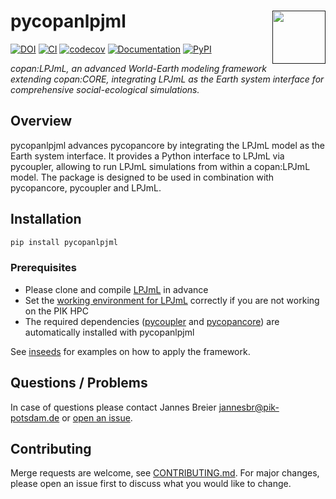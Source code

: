 # pycopanlpjml <a href=''><img src='docs/source/_static/logo.png' align="right" height="85" /></a>

[![DOI](https://zenodo.org/badge/DOI/10.5281/zenodo.14246191.svg)](https://doi.org/10.5281/zenodo.14246191) 
[![CI](https://github.com/pik-copan/pycopanlpjml/actions/workflows/check.yml/badge.svg)](https://github.com/pik-copan/pycopanlpjml/actions) [![codecov](https://codecov.io/gh/pik-copan/pycopanlpjml/graph/badge.svg?token=A7ONVL4AR4)](https://codecov.io/gh/pik-copan/pycopanlpjml)
[![Documentation](https://readthedocs.org/projects/pycopanlpjml/badge/?version=latest)](https://pycopanlpjml.readthedocs.io/en/latest/)
[![PyPI](https://badge.fury.io/py/pycopanlpjml.svg)](https://badge.fury.io/py/pycopanlpjml)

*copan:LPJmL, an advanced World-Earth modeling framework extending copan:CORE, integrating LPJmL as the Earth system interface for comprehensive social-ecological simulations.*

## Overview

pycopanlpjml advances pycopancore by integrating the LPJmL model as the Earth
system interface. It provides a Python interface to LPJmL via pycoupler,
allowing to run LPJmL simulations from within a copan:LPJmL model.
The package is designed to be used in combination with pycopancore, pycoupler
and LPJmL.

## Installation

```bash
pip install pycopanlpjml
```

### Prerequisites
- Please clone and compile [LPJmL](https://github.com/pik/LPJmL) in advance
- Set the [working environment for LPJmL](https://github.com/PIK-LPJmL/LPJmL/blob/master/INSTALL) correctly if you are not working on the PIK HPC
- The required dependencies ([pycoupler](https://pypi.org/project/pycoupler/) and [pycopancore](https://pypi.org/project/pycopancore/)) are automatically installed with pycopanlpjml

See [inseeds](https://github.com/pik-copan/inseeds/) for examples on how to
apply the framework.

## Questions / Problems

In case of questions please contact Jannes Breier jannesbr@pik-potsdam.de or [open an issue](https://github.com/pik-copan/pycopanlpjml/issues/new).

## Contributing
Merge requests are welcome, see [CONTRIBUTING.md](CONTRIBUTING.md). For major changes, please open an issue first to discuss what you would like to change.
